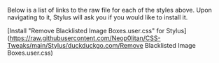 Below is a list of links to the raw file for each of the styles above. Upon navigating to it, Stylus will ask you if you would like to install it.  

[Install "Remove Blacklisted Image Boxes.user.css" for Stylus](https://raw.githubusercontent.com/Neop0litan/CSS-Tweaks/main/Stylus/duckduckgo.com/Remove Blacklisted Image Boxes.user.css)  